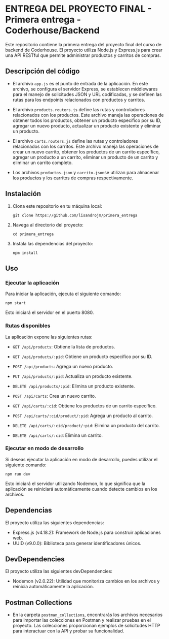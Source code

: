 # ENTREGA DEL PROYECTO FINAL - Primera entrega - Coderhouse/Backend

Este repositorio contiene la primera entrega del proyecto final del curso de backend de Coderhouse. El proyecto utiliza Node.js y Express.js para crear una API RESTful que permite administrar productos y carritos de compras.

## Descripción del código

- El archivo `app.js` es el punto de entrada de la aplicación. En este archivo, se configura el servidor Express, se establecen middlewares para el manejo de solicitudes JSON y URL codificadas, y se definen las rutas para los endpoints relacionados con productos y carritos.

- El archivo `products.routers.js` define las rutas y controladores relacionados con los productos. Este archivo maneja las operaciones de obtener todos los productos, obtener un producto específico por su ID, agregar un nuevo producto, actualizar un producto existente y eliminar un producto.

- El archivo `carts.routers.js` define las rutas y controladores relacionados con los carritos. Este archivo maneja las operaciones de crear un nuevo carrito, obtener los productos de un carrito específico, agregar un producto a un carrito, eliminar un producto de un carrito y eliminar un carrito completo.

- Los archivos `productos.json` y `carrito.json`se utilizan para almacenar los productos y los carritos de compras respectivamente.

## Instalación

1. Clona este repositorio en tu máquina local:

   ```shell
   git clone https://github.com/lisandrojm/primera_entrega
   ```

2. Navega al directorio del proyecto:

   ```shell
   cd primera_entrega

   ```

3. Instala las dependencias del proyecto:

   ```shell
   npm install
   ```

## Uso

### Ejecutar la aplicación

Para iniciar la aplicación, ejecuta el siguiente comando:

```shell
npm start
```

Esto iniciará el servidor en el puerto 8080.

### Rutas disponibles

La aplicación expone las siguientes rutas:

- `GET /api/products`: Obtiene la lista de productos.
- `GET /api/products/:pid`: Obtiene un producto específico por su ID.
- `POST /api/products`: Agrega un nuevo producto.
- `PUT /api/products/:pid`: Actualiza un producto existente.
- `DELETE /api/products/:pid`: Elimina un producto existente.

- `POST /api/carts`: Crea un nuevo carrito.
- `GET /api/carts/:cid`: Obtiene los productos de un carrito específico.
- `POST /api/carts/:cid/product/:pid`: Agrega un producto al carrito.
- `DELETE /api/carts/:cid/product/:pid`: Elimina un producto del carrito.
- `DELETE /api/carts/:cid`: Elimina un carrito.

### Ejecutar en modo de desarrollo

Si deseas ejecutar la aplicación en modo de desarrollo, puedes utilizar el siguiente comando:

```shell
npm run dev
```

Esto iniciará el servidor utilizando Nodemon, lo que significa que la aplicación se reiniciará automáticamente cuando detecte cambios en los archivos.

## Dependencias

El proyecto utiliza las siguientes dependencias:

- Express.js (v4.18.2): Framework de Node.js para construir aplicaciones web.
- UUID (v9.0.0): Biblioteca para generar identificadores únicos.

## DevDependencies

El proyecto utiliza las siguientes devDependencies:

- Nodemon (v2.0.22): Utilidad que monitoriza cambios en los archivos y reinicia automáticamente la aplicación.

## Postman Collections

- En la carpeta `postman_collections`, encontrarás los archivos necesarios para importar las colecciones en Postman y realizar pruebas en el proyecto. Las colecciones proporcionan ejemplos de solicitudes HTTP para interactuar con la API y probar su funcionalidad.
